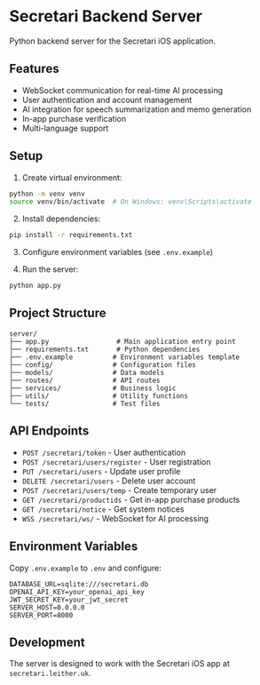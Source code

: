 # Secretari Backend Server

Python backend server for the Secretari iOS application.

## Features

- WebSocket communication for real-time AI processing
- User authentication and account management
- AI integration for speech summarization and memo generation
- In-app purchase verification
- Multi-language support

## Setup

1. Create virtual environment:
```bash
python -m venv venv
source venv/bin/activate  # On Windows: venv\Scripts\activate
```

2. Install dependencies:
```bash
pip install -r requirements.txt
```

3. Configure environment variables (see `.env.example`)

4. Run the server:
```bash
python app.py
```

## Project Structure

```
server/
├── app.py                 # Main application entry point
├── requirements.txt       # Python dependencies
├── .env.example          # Environment variables template
├── config/               # Configuration files
├── models/               # Data models
├── routes/               # API routes
├── services/             # Business logic
├── utils/                # Utility functions
└── tests/                # Test files
```

## API Endpoints

- `POST /secretari/token` - User authentication
- `POST /secretari/users/register` - User registration
- `PUT /secretari/users` - Update user profile
- `DELETE /secretari/users` - Delete user account
- `POST /secretari/users/temp` - Create temporary user
- `GET /secretari/productids` - Get in-app purchase products
- `GET /secretari/notice` - Get system notices
- `WSS /secretari/ws/` - WebSocket for AI processing

## Environment Variables

Copy `.env.example` to `.env` and configure:

```
DATABASE_URL=sqlite:///secretari.db
OPENAI_API_KEY=your_openai_api_key
JWT_SECRET_KEY=your_jwt_secret
SERVER_HOST=0.0.0.0
SERVER_PORT=8000
```

## Development

The server is designed to work with the Secretari iOS app at `secretari.leither.uk`.
